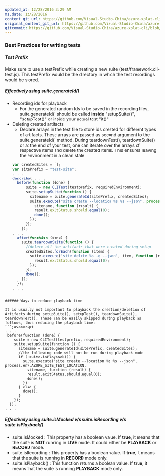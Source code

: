 ```yaml
---
updated_at: 12/28/2016 3:29 AM
ms.date: 12/28/2016
content_git_url: https://github.com/Visual-Studio-China/azure-xplat-cli/blob/dev/azure-xplat/Conceptual/BestPractices-Testing.md
original_content_git_url: https://github.com/Visual-Studio-China/azure-xplat-cli/blob/dev/azure-xplat/Conceptual/BestPractices-Testing.md
gitcommit: https://github.com/Visual-Studio-China/azure-xplat-cli/blob/4b784b671a398888f1429ebf723e4db7e535c161/azure-xplat/Conceptual/BestPractices-Testing.md
---
```

### Best Practices for writing tests

##### Test Prefix
Make sure to use a testPrefix while creating a new suite (test/framework.cli-test.js). This testPrefix would be the directory in which the test recordings would be stored.

##### Effectively using suite.generateId()
- Recording ids for playback
  - For the generated random Ids to be saved in the recording files, suite.generateId() should be called **inside** "setupSuite()", "setupTest()" or inside your actual test "it()"
- Deleting created artifacts
  - Declare arrays in the test file to store ids created for different types of artifacts. These arrays are passed as second argument to the suite.generateId() method. During teardownTest(), teardownSuite() or at the end of your test, one can iterate over the arrays of respective items and delete the created items. This ensures leaving the environment in a clean state
  ```javascript
  var createdSites = [];
  var sitePrefix = "test-site";
  . . .
  describe( . . .
    before(function (done) {
        suite = new CLITest(testprefix, requiredEnvironment);
        suite.setupSuite(function () {
          sitename = suite.generateId(sitePrefix, createdSites);
          suite.execute("site create --location %s %s --json", process.env.AZURE_SITE_TEST_LOCATION, 
            sitename, function (result) {
            result.exitStatus.should.equal(0);
            done();
          });
        });
      });
  . . .
    after(function (done) {
      suite.teardownSuite(function () {
        //delete all the artifacts that were created during setup
        createdSites.forEach(function (item) {
          suite.execute('site delete %s -q --json', item, function (result) {
            result.exitStatus.should.equal(0);
          });
        });
        done();
      });
    });
  . . .
```

###### Ways to reduce playback time

It is usually not important to playback the creation/deletion of Artifacts during setupSuite(), setupTest(), teardownSuite(), teardownTest(). These can be easily skipped during playback as follows, thus reducing the playback time:
```javascript
. . .
 before(function (done) {
    suite = new CLITest(testprefix, requiredEnvironment);
    suite.setupSuite(function () {
      sitename = suite.generateId(sitePrefix, createdSites);
      //the following code will not be run during playback mode
      if (!suite.isPlayback()) {
        suite.execute("site create --location %s %s --json", process.env.AZURE_SITE_TEST_LOCATION, 
          sitename, function (result) {
          result.exitStatus.should.equal(0);
          done();
        });
      } else {
        done();
      }
    });
  });
. . .
```

##### Effectively using suite.isMocked v/s suite.isRecording v/s suite.isPlayback()

- suite.isMocked : This property has a boolean value. If **true**, it means that the suite is **NOT** running in **LIVE** mode. It could either be **PLAYBACK** or **RECORD** mode.
- suite.isRecording : This property has a boolean value. If **true**, it means that the suite is running in **RECORD** mode only.
- suite.isPlayback() : This function returns a boolean value. If **true**, it means that the suite is running **PLAYBACK** mode only.
